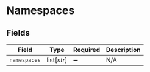 # Namespaces


## Fields

| Field              | Type               | Required           | Description        |
| ------------------ | ------------------ | ------------------ | ------------------ |
| `namespaces`       | list[*str*]        | :heavy_minus_sign: | N/A                |